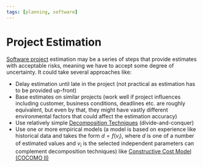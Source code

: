 ```yaml
---
tags: [planning, software]
---
```


# Project Estimation

[Software project](202303251004.md) estimation may be a series of steps that
provide estimates with acceptable risks, meaning we have to accept some degree
of uncertainty. It could take several approaches like:
- Delay estimation until late in the project (not practical as estimation has to
  be provided up-front)
- Base estimates on similar projects (work well if project influences including
  customer, business conditions, deadlines etc. are roughly equivalent, but even
  by that, they might have vastly different environmental factors that could
  affect the estimation accuracy)
- Use relatively simple [Decomposition Techniques](202305140747.md)
  (divide-and-conquer)
- Use one or more empirical models (a model is based on experience like
  historical data and takes the form $d = f(v_i)$, where $d$ is one of a number
  of estimated values and $v_i$ is the selected independent parameters can
  complement decomposition techniques) like [Constructive Cost Model (COCOMO II)](202305140821.md)
